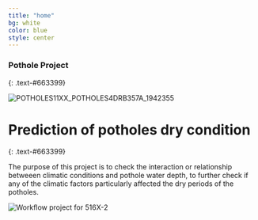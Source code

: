 ```yaml
---
title: "home"
bg: white
color: blue
style: center
---
```


### Pothole Project
{: .text-#663399}

![POTHOLES11XX_POTHOLES4DRB357A_1942355](https://user-images.githubusercontent.com/77670180/141729577-7c0b8c99-1e0b-4c76-a921-5f1f7227d988.jpg)

# Prediction of potholes dry condition
{: .text-#663399}

The purpose of this project is to check the interaction or relationship betweeen climatic conditions and pothole water depth, to further check if any of the climatic factors particularly affected the dry periods of the potholes.

![Workflow project for 516X-2](https://user-images.githubusercontent.com/77670180/141725409-a49e4d1b-1ec5-4cb5-9bb3-ddf418ad9fc5.jpg)


